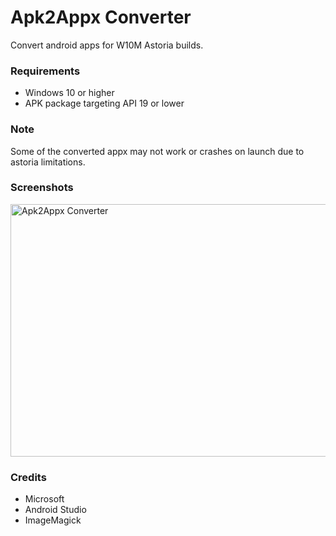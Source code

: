 # Apk2Appx Converter
Convert android apps for W10M Astoria builds.

### Requirements
* Windows 10 or higher
* APK package targeting API 19 or lower

### Note
Some of the converted appx may not work or crashes on launch due to astoria limitations.

### Screenshots
<img src="https://github.com/user-attachments/assets/5eb667d2-505b-48e3-a5fe-0c53dda15aa1" width="700" height="404" alt="Apk2Appx Converter">

### Credits
* Microsoft
* Android Studio
* ImageMagick
